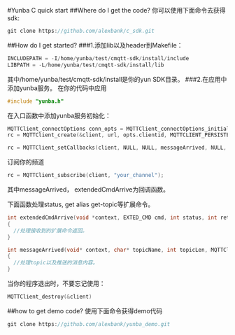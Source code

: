 #Yunba C quick start
##Where do I get the code?
你可以使用下面命令去获得sdk:
```c
git clone https://github.com/alexbank/c_sdk.git
```
##How do I get started?
###1.添加lib以及header到Makefile：
```c
INCLUDEPATH = -I/home/yunba/test/cmqtt-sdk/install/include
LIBPATH = -L/home/yunba/test/cmqtt-sdk/install/lib
```
其中/home/yunba/test/cmqtt-sdk/install是你的yun SDK目录。
###2.在应用中添加yunba服务。
在你的代码中应用
```c
#include "yunba.h"
```
在入口函数中添加yunba服务初始化：
```c
MQTTClient_connectOptions conn_opts = MQTTClient_connectOptions_initializer;
rc = MQTTClient_create(&client, url, opts.clientid, MQTTCLIENT_PERSISTENCE_NONE, NULL);

rc = MQTTClient_setCallbacks(client, NULL, NULL, messageArrived, NULL, extendedCmdArrive);
```
订阅你的频道
```c
rc = MQTTClient_subscribe(client, "your_channel");
```
其中messageArrived， extendedCmdArrive为回调函数。

下面函数处理status, get alias get-topic等扩展命令。
```c
int extendedCmdArrive(void *context, EXTED_CMD cmd, int status, int ret_string_len, char *ret_string)
{
  //处理接收到的扩展命令返回。
}

int messageArrived(void* context, char* topicName, int topicLen, MQTTClient_message* m)
{
  //处理topic以及推送的消息内容。
}
```  

当你的程序退出时，不要忘记使用：
```c
MQTTClient_destroy(&client)
```
##how to get demo code?
使用下面命令获得demo代码
```c
git clone https://github.com/alexbank/yunba_demo.git
```

